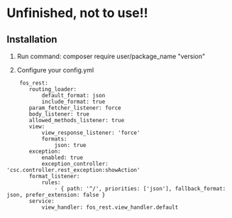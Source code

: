 Unfinished, not to use!!
=======

Installation
------------

1. Run command: composer require user/package_name "version"

2. Configure your config.yml
```
    fos_rest:
       routing_loader:
           default_format: json
           include_format: true
       param_fetcher_listener: force
       body_listener: true
       allowed_methods_listener: true
       view:
           view_response_listener: 'force'
           formats:
               json: true
       exception:
           enabled: true
           exception_controller: 'csc.controller.rest_exception:showAction'
       format_listener:
           rules:
               - { path: '^/', priorities: ['json'], fallback_format: json, prefer_extension: false }
       service:
           view_handler: fos_rest.view_handler.default
```